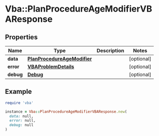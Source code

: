 # Vba::PlanProcedureAgeModifierVBAResponse

## Properties

| Name | Type | Description | Notes |
| ---- | ---- | ----------- | ----- |
| **data** | [**PlanProcedureAgeModifier**](PlanProcedureAgeModifier.md) |  | [optional] |
| **error** | [**VBAProblemDetails**](VBAProblemDetails.md) |  | [optional] |
| **debug** | [**Debug**](Debug.md) |  | [optional] |

## Example

```ruby
require 'vba'

instance = Vba::PlanProcedureAgeModifierVBAResponse.new(
  data: null,
  error: null,
  debug: null
)
```


